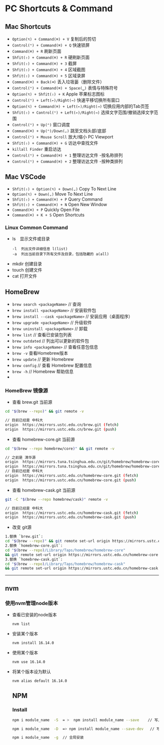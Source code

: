 # PC Shortcuts & Command

## Mac Shortcuts

- `Option(⌥) + Command(⌘) + V` 复制后的剪切
- `Control(⌃) + Command(⌘) + Q`  快速锁屏
- `Command(⌘) + R` 刷新页面
- `Shfit(⇧) + Command(⌘) + R` 硬刷新页面
- `Shfit(⇧) + Command(⌘) + 3`  截屏
- `Shfit(⇧) + Command(⌘) + 4`  区域截图
- `Shfit(⇧) + Command(⌘) + 5`  区域录屏
- `Command(⌘) + Back(⌫)` 丢入垃圾篓（删除文件）
- `Control(⌃) + Command(⌘) + Space(␣)` 表情与特殊符号
- `Option(⌥) + Shfit(⇧) + K` Apple 苹果标志图标
- `Control(⌃) + Left(←)/Right(→)` 快速平移切换所有窗口
- `Option(⌥) + Command(⌘) + Left(←)/Right(→)` 切换应用内部的Tab页签
- `Shfit(⇧) + Control(⌃) + Left(←)/Right(→)` 选择文字范围/撤销选择文字范围
- `Control(⌃) + Up(⌃)` 窗口调度
- `Command(⌘) + Up(⌃)/Down(⌄)` 跳至文档头部/底部
- `Control(⌃) + Mouse Scroll` 放大/缩小 PC Viewport
- `Shfit(⇧) + Command(⌘) + G`  访达中查找文件
- `killall Finder` 重启访达
- `Control(⌃) + Command(⌘) + 1` 整理访达文件 -按名称排列
- `Control(⌃) + Command(⌘) + 2` 整理访达文件 -按种类排列

## Mac VSCode

- `Shfit(⇧) + Option(⌥) + Down(⌄)`  Copy To Next Line
- `Option(⌥) + Down(⌄)`  Move To Next Line
- `Shfit(⇧) + Command(⌘) + P`  Query Command
- `Shfit(⇧) + Command(⌘) + N`  Open New Window
- `Command(⌘) + P`  Quickly Open File
- `Command(⌘) + K + S` Open Shortcuts

### Linux Common Command
- ls　显示文件或目录
  ```
  -l  列出文件详细信息 l(list)
  -a  列出当前目录下所有文件及目录，包括隐藏的 a(all)
  ```
- mkdir 创建目录
- touch 创建文件 
- cat 打开文件

## HomeBrew

- `brew search <packageName>` // 查询
- `brew install <packageName>` // 安装软件包
- `brew install --cask <packageName>` // 安装应用（桌面程序）
- `brew upgrade <packageName>` // 升级软件
- `brew uninstall <packageName>` // 卸载
- `brew list` // 查看已安装包列表
- `brew outdated` // 列出可以更新的软件包
- `brew info <packageName>` // 查看任意包信息
- `brew -v` 查看Homebrew版本
- `brew update` // 更新 Homebrew
- `brew config` // 查看 Homebrew 配置信息
- `brew -h` // Homebrew 帮助信息
- 
### HomeBrew 镜像源
- 查看 brew.git 当前源
```sh
cd "$(brew --repo)" && git remote -v
```
```sh
// 目前已经是 中科大
origin	https://mirrors.ustc.edu.cn/brew.git (fetch)
origin	https://mirrors.ustc.edu.cn/brew.git (push)
```
- 查看 homebrew-core.git 当前源

```sh
cd "$(brew --repo homebrew/core)" && git remote -v
```

```sh
// 之前是 清华源
origin	https://mirrors.tuna.tsinghua.edu.cn/git/homebrew/homebrew-core.git (fetch)
origin	https://mirrors.tuna.tsinghua.edu.cn/git/homebrew/homebrew-core.git (push)
// 目前已经是 中科大
origin	https://mirrors.ustc.edu.cn/homebrew-core.git (fetch)
origin	https://mirrors.ustc.edu.cn/homebrew-core.git (push)
```

- 查看 homebrew-cask.git 当前源
```sh
git -C "$(brew --repo homebrew/cask)" remote -v
```

```sh
// 目前已经是 中科大
origin	https://mirrors.ustc.edu.cn/homebrew-cask.git (fetch)
origin	https://mirrors.ustc.edu.cn/homebrew-cask.git (push)
```

- 改变 git源
```sh
1.替换 `brew.git`:
cd "$(brew --repo)" && git remote set-url origin https://mirrors.ustc.edu.cn/brew.git
2.替换 `homebrew-core.git`:
cd "$(brew --repo)/Library/Taps/homebrew/homebrew-core"
&& git remote set-url origin https://mirrors.ustc.edu.cn/homebrew-core.git
3.替换 `homebrew-cask.git`:
cd "$(brew --repo)/Library/Taps/homebrew/homebrew-cask" 
&& git remote set-url origin https://mirrors.ustc.edu.cn/homebrew-cask.git
```


---
## nvm

### 使用nvm管理node版本

- 查看已安装的node版本

  ```
  nvm list
  ```

- 安装某个版本

  ```
  nvm install 16.14.0
  ```
- 使用某个版本

  ```
  nvm use 16.14.0
  ```
- 将某个版本设为默认

  ```
  nvm alias default 16.14.0
  ```

  ## NPM

  ### Install

  ```sh
  npm i module_name  -S  = >  npm install module_name --save    // 写入到 dependencies 对象 (需要发布到生产环境)

  npm i module_name  -D  => npm install module_name --save-dev   // 写入到 devDependencies 对象 (只用于开发环境)

  npm i module_name  -g  // 全局安装
  ```
  